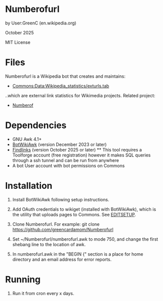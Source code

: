Numberofurl
===================
by User:GreenC (en.wikipedia.org)

October 2025

MIT License

Files
========

Numberofurl is a Wikipedia bot that creates and maintains:

* [Commons:Data:Wikipedia_statistics/exturls.tab](https://commons.wikimedia.org/wiki/Data:Wikipedia_statistics/exturls.tab) 

..which are external link statistics for Wikimedia projects. Related project:

* [Numberof](https://github.com/greencardamom/Numberof) 

Dependencies 
========
* GNU Awk 4.1+
* [BotWikiAwk](https://github.com/greencardamom/BotWikiAwk) (version December 2023 or later)
* [Findlinks](https://github.com/greencardamom/Findlinks) (version October 2025 or later)
** This tool requires a Toolforge account (free registration) however it makes SQL queries through a ssh tunnel and can be run from anywhere
* A bot User account with bot permissions on Commons

Installation
========

1. Install BotWikiAwk following setup instructions. 

2. Add OAuth credentials to wikiget (installed with BotWikiAwk), which is the utility that uploads pages to Commons. See [EDITSETUP](https://github.com/greencardamom/Wikiget/blob/master/EDITSETUP).

3. Clone Numberofurl. For example:
	git clone https://github.com/greencardamom/Numberofurl

4. Set ~/Numberofurl/numberofurl.awk to mode 750, and change the first shebang line to the location of awk.

5. In numberofurl.awk in the "BEGIN {" section is a place for home directory and an email address for error reports.

Running
========

1. Run it from cron every x days.
